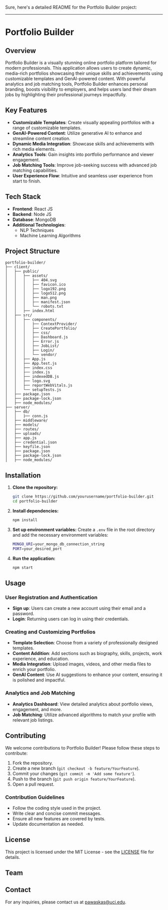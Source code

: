 Sure, here's a detailed README for the Portfolio Builder project:

---

# Portfolio Builder

## Overview

Portfolio Builder is a visually stunning online portfolio platform tailored for modern professionals. This application allows users to create dynamic, media-rich portfolios showcasing their unique skills and achievements using customizable templates and GenAI-powered content. With powerful analytics and job matching tools, Portfolio Builder enhances personal branding, boosts visibility to employers, and helps users land their dream jobs by highlighting their professional journeys impactfully.

## Key Features

- **Customizable Templates**: Create visually appealing portfolios with a range of customizable templates.
- **GenAI-Powered Content**: Utilize generative AI to enhance and streamline content creation.
- **Dynamic Media Integration**: Showcase skills and achievements with rich media elements.
- **Analytics Tools**: Gain insights into portfolio performance and viewer engagement.
- **Job Matching Tools**: Improve job-seeking success with advanced job matching capabilities.
- **User Experience Flow**: Intuitive and seamless user experience from start to finish.

## Tech Stack

- **Frontend**: React JS
- **Backend**: Node JS
- **Database**: MongoDB
- **Additional Technologies**:
  - NLP Techniques
  - Machine Learning Algorithms

## Project Structure

```
portfolio-builder/
├── client/
│   ├── public/
│   │   ├── assets/
│   │   │   ├── 404.svg
│   │   │   ├── favicon.ico
│   │   │   ├── logo192.png
│   │   │   ├── logo512.png
│   │   │   ├── man.png
│   │   │   ├── manifest.json
│   │   │   └── robots.txt
│   │   ├── index.html
│   ├── src/
│   │   ├── components/
│   │   │   ├── ContextProvider/
│   │   │   ├── CreatePortfolio/
│   │   │   ├── css/
│   │   │   ├── Dashboard.js
│   │   │   ├── Error.js
│   │   │   ├── JobList/
│   │   │   ├── Login/
│   │   │   └── vendor/
│   │   ├── App.js
│   │   ├── App.test.js
│   │   ├── index.css
│   │   ├── index.js
│   │   ├── indexedDB.js
│   │   ├── logo.svg
│   │   ├── reportWebVitals.js
│   │   └── setupTests.js
│   ├── package.json
│   ├── package-lock.json
│   ├── node_modules/
├── server/
│   ├── db/
│   │   ├── conn.js
│   ├── middleware/
│   ├── models/
│   ├── routes/
│   ├── uploads/
│   ├── app.js
│   ├── credential.json
│   ├── keyfile.json
│   ├── package.json
│   ├── package-lock.json
│   ├── node_modules/

```

## Installation

1. **Clone the repository:**
   ```sh
   git clone https://github.com/yourusername/portfolio-builder.git
   cd portfolio-builder
   ```

2. **Install dependencies:**
   ```sh
   npm install
   ```

3. **Set up environment variables:**
   Create a `.env` file in the root directory and add the necessary environment variables:
   ```sh
   MONGO_URI=your_mongo_db_connection_string
   PORT=your_desired_port
   ```

4. **Run the application:**
   ```sh
   npm start
   ```

## Usage

### User Registration and Authentication

- **Sign up**: Users can create a new account using their email and a password.
- **Login**: Returning users can log in using their credentials.

### Creating and Customizing Portfolios

- **Template Selection**: Choose from a variety of professionally designed templates.
- **Content Addition**: Add sections such as biography, skills, projects, work experience, and education.
- **Media Integration**: Upload images, videos, and other media files to enrich your portfolio.
- **GenAI Content**: Use AI suggestions to enhance your content, ensuring it is polished and impactful.

### Analytics and Job Matching

- **Analytics Dashboard**: View detailed analytics about portfolio views, engagement, and more.
- **Job Matching**: Utilize advanced algorithms to match your profile with relevant job listings.

## Contributing

We welcome contributions to Portfolio Builder! Please follow these steps to contribute:

1. Fork the repository.
2. Create a new branch (`git checkout -b feature/YourFeature`).
3. Commit your changes (`git commit -m 'Add some feature'`).
4. Push to the branch (`git push origin feature/YourFeature`).
5. Open a pull request.

### Contribution Guidelines

- Follow the coding style used in the project.
- Write clear and concise commit messages.
- Ensure all new features are covered by tests.
- Update documentation as needed.

## License

This project is licensed under the MIT License - see the [LICENSE](LICENSE) file for details.

## Team



## Contact

For any inquiries, please contact us at [pawaskas@uci.edu](mailto:pawaskas@uci.edu).
